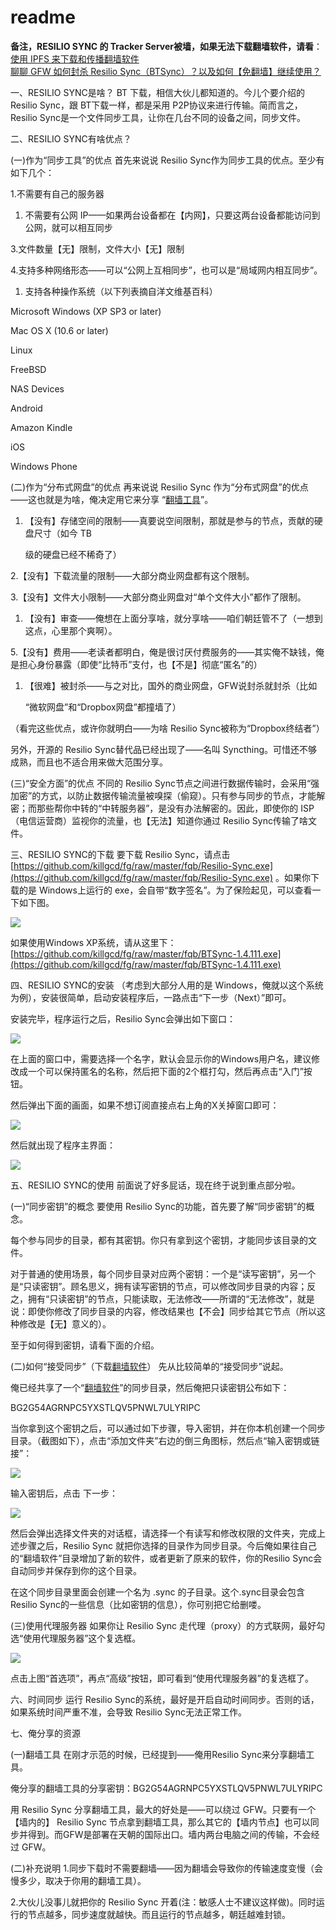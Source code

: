 # readme

**备注，RESILIO SYNC 的 Tracker Server被墙，如果无法下载翻墙软件，请看**：   
[使用 IPFS 来下载和传播翻墙软件](https://www.bannedbook.org/bnews/fanqiang/20171119/847566.html)   
[聊聊 GFW 如何封杀 Resilio Sync（BTSync）？以及如何【免翻墙】继续使用？](https://www.bannedbook.org/bnews/renquan/minyun/20190115/1194998.html)

一、RESILIO SYNC是啥？ BT 下载，相信大伙儿都知道的。今儿个要介绍的 Resilio Sync，跟 BT下载一样，都是采用 P2P协议来进行传输。简而言之，Resilio Sync是一个文件同步工具，让你在几台不同的设备之间，同步文件。

二、RESILIO SYNC有啥优点？

\(一\)作为“同步工具”的优点 首先来说说 Resilio Sync作为同步工具的优点。至少有如下几个：

1.不需要有自己的服务器

1. 不需要有公网 IP——如果两台设备都在【内网】，只要这两台设备都能访问到公网，就可以相互同步

3.文件数量【无】限制，文件大小【无】限制

4.支持多种网络形态——可以“公网上互相同步”，也可以是“局域网内相互同步”。

1. 支持各种操作系统（以下列表摘自洋文维基百科）

Microsoft Windows \(XP SP3 or later\)

Mac OS X \(10.6 or later\)

Linux

FreeBSD

NAS Devices

Android

Amazon Kindle

iOS

Windows Phone

\(二\)作为“分布式网盘”的优点 再来说说 Resilio Sync 作为“分布式网盘”的优点——这也就是为啥，俺决定用它来分享 “[翻墙工具](https://github.com/bannedbook/fanqiang/wiki/Chrome%E4%B8%80%E9%94%AE%E7%BF%BB%E5%A2%99%E5%8C%85)”。

1. 【没有】存储空间的限制——真要说空间限制，那就是参与的节点，贡献的硬盘尺寸（如今 TB

   级的硬盘已经不稀奇了）

2.【没有】下载流量的限制——大部分商业网盘都有这个限制。

3.【没有】文件大小限制——大部分商业网盘对“单个文件大小”都作了限制。

1. 【没有】审查——俺想在上面分享啥，就分享啥——咱们朝廷管不了（一想到这点，心里那个爽啊）。

5.【没有】费用——老读者都明白，俺是很讨厌付费服务的——其实俺不缺钱，俺是担心身份暴露（即使“比特币”支付，也【不是】彻底“匿名”的）

1. 【很难】被封杀——与之对比，国外的商业网盘，GFW说封杀就封杀（比如

   “微软网盘”和“Dropbox网盘”都撞墙了）

（看完这些优点，或许你就明白——为啥 Resilio Sync被称为“Dropbox终结者”）

另外，开源的 Resilio Sync替代品已经出现了——名叫 Syncthing。可惜还不够成熟，而且也不适合用来做大范围分享。

\(三\)“安全方面”的优点 不同的 Resilio Sync节点之间进行数据传输时，会采用“强加密”的方式，以防止数据传输流量被嗅探（偷窥）。只有参与同步的节点，才能解密；而那些帮你中转的“中转服务器”，是没有办法解密的。因此，即使你的 ISP（电信运营商）监视你的流量，也【无法】知道你通过 Resilio Sync传输了啥文件。

三、RESILIO SYNC的下载 要下载 Resilio Sync，请点击[https://github.com/killgcd/fg/raw/master/fqb/Resilio-Sync.exe](https://github.com/killgcd/fg/raw/master/fqb/Resilio-Sync.exe) 。如果你下载的是 Windows上运行的 exe，会自带“数字签名”。为了保险起见，可以查看一下如下图。

![](https://raw.githubusercontent.com/bannedbook/fanqiang/master/RESILIO-SYNC/img/image001.jpg)

如果使用Windows XP系统，请从这里下：[https://github.com/killgcd/fg/raw/master/fqb/BTSync-1.4.111.exe](https://github.com/killgcd/fg/raw/master/fqb/BTSync-1.4.111.exe)

四、RESILIO SYNC的安装 （考虑到大部分人用的是 Windows，俺就以这个系统为例），安装很简单，启动安装程序后，一路点击“下一步（Next）”即可。

安装完毕，程序运行之后，Resilio Sync会弹出如下窗口：

![](https://raw.githubusercontent.com/bannedbook/fanqiang/master/RESILIO-SYNC/img/image002.jpg)

在上面的窗口中，需要选择一个名字，默认会显示你的Windows用户名，建议修改成一个可以保持匿名的名称，然后把下面的2个框打勾，然后再点击“入门”按钮。

然后弹出下面的画面，如果不想订阅直接点右上角的X关掉窗口即可：

![](https://raw.githubusercontent.com/bannedbook/fanqiang/master/RESILIO-SYNC/img/image003.jpg)

然后就出现了程序主界面：

![](https://raw.githubusercontent.com/bannedbook/fanqiang/master/RESILIO-SYNC/img/image004.jpg)

五、RESILIO SYNC的使用 前面说了好多屁话，现在终于说到重点部分啦。

\(一\)“同步密钥”的概念 要使用 Resilio Sync的功能，首先要了解“同步密钥”的概念。

每个参与同步的目录，都有其密钥。你只有拿到这个密钥，才能同步该目录的文件。

对于普通的使用场景，每个同步目录对应两个密钥：一个是“读写密钥”，另一个是“只读密钥”。顾名思义，拥有读写密钥的节点，可以修改同步目录的内容；反之，拥有“只读密钥”的节点，只能读取，无法修改——所谓的“无法修改”，就是说：即使你修改了同步目录的内容，修改结果也【不会】同步给其它节点（所以这种修改是【无】意义的）。

至于如何得到密钥，请看下面的介绍。

\(二\)如何“接受同步”（下载[翻墙软件](https://github.com/bannedbook/fanqiang/wiki/%E7%81%AB%E7%8B%90firefox%E4%B8%80%E9%94%AE%E7%BF%BB%E5%A2%99%E5%8C%85)） 先从比较简单的“接受同步”说起。

俺已经共享了一个“[翻墙软件](https://github.com/bannedbook/fanqiang/wiki/Chrome%E4%B8%80%E9%94%AE%E7%BF%BB%E5%A2%99%E5%8C%85)”的同步目录，然后俺把只读密钥公布如下：

BG2G54AGRNPC5YXSTLQV5PNWL7ULYRIPC

当你拿到这个密钥之后，可以通过如下步骤，导入密钥，并在你本机创建一个同步目录。（截图如下），点击“添加文件夹”右边的倒三角图标，然后点“输入密钥或链接”：

![](https://raw.githubusercontent.com/bannedbook/fanqiang/master/RESILIO-SYNC/img/image005.jpg)

输入密钥后，点击 下一步：

![](https://raw.githubusercontent.com/bannedbook/fanqiang/master/RESILIO-SYNC/img/image006.jpg)

然后会弹出选择文件夹的对话框，请选择一个有读写和修改权限的文件夹，完成上述步骤之后，Resilio Sync 就把你选择的目录作为同步目录。今后俺如果往自己的“翻墙软件”目录增加了新的软件，或者更新了原来的软件，你的Resilio Sync会自动同步并保存到你的这个目录。

在这个同步目录里面会创建一个名为 .sync 的子目录。这个.sync目录会包含 Resilio Sync的一些信息（比如密钥的信息），你可别把它给删喽。

\(三\)使用代理服务器 如果你让 Resilio Sync 走代理（proxy）的方式联网，最好勾选“使用代理服务器”这个复选框。

![](https://raw.githubusercontent.com/bannedbook/fanqiang/master/RESILIO-SYNC/img/image007.jpg)

点击上图“首选项”，再点“高级”按钮，即可看到“使用代理服务器”的复选框了。

六、时间同步 运行 Resilio Sync的系统，最好是开启自动时间同步。否则的话，如果系统时间严重不准，会导致 Resilio Sync无法正常工作。

七、俺分享的资源

\(一\)翻墙工具 在刚才示范的时候，已经提到——俺用Resilio Sync来分享翻墙工具。

俺分享的翻墙工具的分享密钥：BG2G54AGRNPC5YXSTLQV5PNWL7ULYRIPC

用 Resilio Sync 分享翻墙工具，最大的好处是——可以绕过 GFW。只要有一个【墙内的】 Resilio Sync 节点拿到翻墙工具，那么其它的【墙内节点】也可以同步并得到。而GFW是部署在天朝的国际出口。墙内两台电脑之间的传输，不会经过 GFW。

\(二\)补充说明 1.同步下载时不需要翻墙——因为翻墙会导致你的传输速度变慢（会慢多少，取决于你用的翻墙工具）。

2.大伙儿没事儿就把你的 Resilio Sync 开着\(注：敏感人士不建议这样做\)。同时运行的节点越多，同步速度就越快。而且运行的节点越多，朝廷越难封锁。

